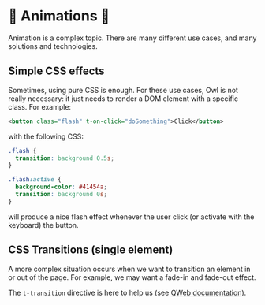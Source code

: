 # 🦉 Animations 🦉


Animation is a complex topic. There are many different use cases, and many
solutions and technologies.

## Simple CSS effects

Sometimes, using pure CSS is enough.  For these use cases, Owl is not really
necessary: it just needs to render a DOM element with a specific class. For
example:


```xml
<button class="flash" t-on-click="doSomething">Click</button>
```

with the following CSS:

```css
.flash {
  transition: background 0.5s;
}

.flash:active {
  background-color: #41454a;
  transition: background 0s;
}
```

will produce a nice flash effect whenever the user click (or activate with the
keyboard) the button.

## CSS Transitions (single element)

A more complex situation occurs when we want to transition an element in or out
of the page.  For example, we may want a fade-in and fade-out effect.

The `t-transition` directive is here to help us (see [QWeb documentation](doc/qweb.md#t-transition-directive)).
